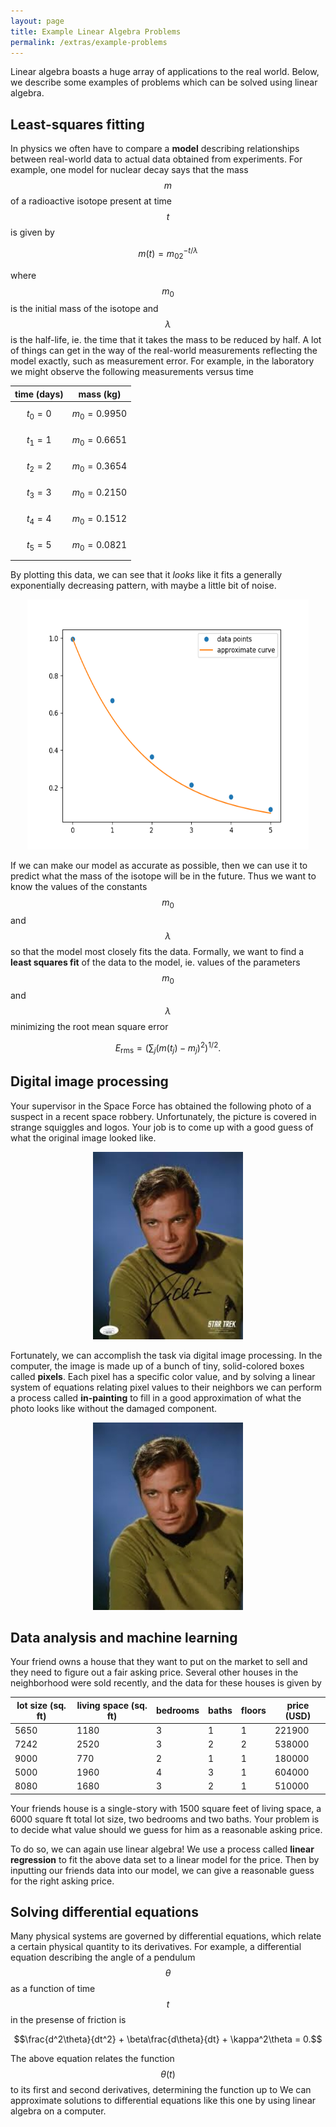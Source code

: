 ```yaml
---
layout: page
title: Example Linear Algebra Problems
permalink: /extras/example-problems
---
```


Linear algebra boasts a huge array of applications to the real world.  Below, we describe some examples of problems which can be solved using linear algebra.

## Least-squares fitting
In physics we often have to compare a **model** describing relationships between real-world data to actual data obtained from experiments.
For example, one model for nuclear decay says that the mass $$m$$ of a radioactive isotope present at time $$t$$ is given by

$$m(t) = m_02^{-t/\lambda}$$

where $$m_0$$ is the initial mass of the isotope and $$\lambda$$ is the half-life, ie. the time that it takes the mass to be reduced by half.  A lot of things can get in the way of the real-world measurements reflecting the model exactly, such as measurement error.  For example, in the laboratory we might observe the following measurements versus time

|time (days)| mass (kg)|
| --------- | -------- |
|$$t_0 = 0$$|$$m_0 = 0.9950$$|
|$$t_1 = 1$$|$$m_0 = 0.6651$$|
|$$t_2 = 2$$|$$m_0 = 0.3654$$|
|$$t_3 = 3$$|$$m_0 = 0.2150$$|
|$$t_4 = 4$$|$$m_0 = 0.1512$$|
|$$t_5 = 5$$|$$m_0 = 0.0821$$|

By plotting this data, we can see that it *looks* like it fits a generally exponentially decreasing pattern, with maybe a little bit of noise.

<p align="center">
  <img width="450" height="400" src="img/curvefit.png">
</p>


If we can make our model as accurate as possible, then we can use it to predict what the mass of the isotope will be in the future.  Thus we want to know the values of the constants $$m_0$$ and $$\lambda$$ so that the model most closely fits the data.  Formally, we want to find a **least squares fit** of the data to the model, ie. values of the parameters $$m_0$$ and $$\lambda$$ minimizing the root mean square error

$$E_{\text{rms}} = \left(\sum_j (m(t_j)-m_j)^2\right)^{1/2}.$$

## Digital image processing

Your supervisor in the Space Force has obtained the following photo of a suspect in a recent space robbery.  Unfortunately, the picture is covered in strange squiggles and logos.  Your job is to come up with a good guess of what the original image looked like.

<p align="center">
  <img width="240" height="300" src="img/kirk.jpeg">
</p>

Fortunately, we can accomplish the task via digital image processing.  In the computer, the image is made up of a bunch of tiny, solid-colored boxes called **pixels**.  Each pixel has a specific color value, and by solving a linear system of equations relating pixel values to their neighbors we can perform a process called **in-painting** to fill in a good approximation of what the photo looks like without the damaged component.

<p align="center">
  <img width="240" height="300" src="img/kirk2.jpeg">
</p>

## Data analysis and machine learning

Your friend owns a house that they want to put on the market to sell and they need to figure out a fair asking price.  Several other houses in the neighborhood were sold recently, and the data for these houses is given by

|lot size (sq. ft)|living space (sq. ft)|bedrooms|baths|floors|price (USD)|
| --------------- | ------------------- | ------ | --- | ---- | --------- |
|5650|1180|3|1|1|221900|
|7242|2520|3|2|2|538000|
|9000| 770|2|1|1|180000|
|5000|1960|4|3|1|604000|
|8080|1680|3|2|1|510000|

Your friends house is a single-story with 1500 square feet of living space, a 6000 square ft total lot size, two bedrooms and two baths.  Your problem is to decide what value should we guess for him as a reasonable asking price.

To do so, we can again use linear algebra!  We use a process called **linear regression** to fit the above data set to a linear model for the price.  Then by inputting our friends data into our model, we can give a reasonable guess for the right asking price.

## Solving differential equations
Many physical systems are governed by differential equations, which relate a certain physical quantity to its derivatives.
For example, a differential equation describing the angle of a pendulum $$\theta$$ as a function of time $$t$$ in the presense of friction is

$$\frac{d^2\theta}{dt^2} + \beta\frac{d\theta}{dt} + \kappa^2\theta = 0.$$

The above equation relates the function $$\theta(t)$$ to its first and second derivatives, determining the function up to 
We can approximate solutions to differential equations like this one by using linear algebra on a computer.


